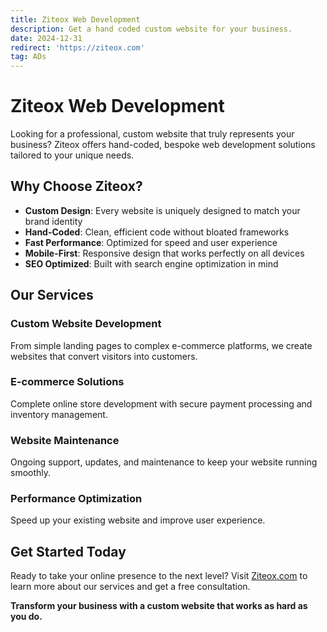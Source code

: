 ```yaml
---
title: Ziteox Web Development
description: Get a hand coded custom website for your business.
date: 2024-12-31
redirect: 'https://ziteox.com'
tag: ADs
---
```


# Ziteox Web Development

Looking for a professional, custom website that truly represents your business? Ziteox offers hand-coded, bespoke web development solutions tailored to your unique needs.

## Why Choose Ziteox?

- **Custom Design**: Every website is uniquely designed to match your brand identity
- **Hand-Coded**: Clean, efficient code without bloated frameworks
- **Fast Performance**: Optimized for speed and user experience
- **Mobile-First**: Responsive design that works perfectly on all devices
- **SEO Optimized**: Built with search engine optimization in mind

## Our Services

### Custom Website Development
From simple landing pages to complex e-commerce platforms, we create websites that convert visitors into customers.

### E-commerce Solutions
Complete online store development with secure payment processing and inventory management.

### Website Maintenance
Ongoing support, updates, and maintenance to keep your website running smoothly.

### Performance Optimization
Speed up your existing website and improve user experience.

## Get Started Today

Ready to take your online presence to the next level? Visit [Ziteox.com](https://ziteox.com) to learn more about our services and get a free consultation.

**Transform your business with a custom website that works as hard as you do.**
